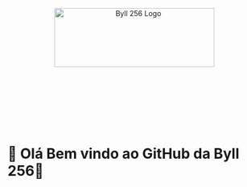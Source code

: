 
<p align="center"><a href="https://www.byll.com.br/" target="_blank"><img src="https://www.byll.com.br/libs/images/logo.png" width="318" height="117" alt="Byll 256 Logo"></a></p>

<br>
<br>
<br>
<br>
<br>
<br>

# 👋 Olá  Bem vindo ao GitHub da Byll 256👋
